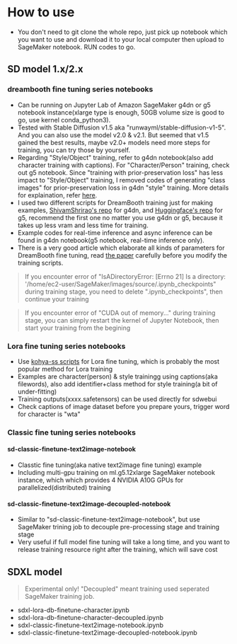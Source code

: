 # How to use
* You don't need to git clone the whole repo, just pick up notebook which you want to use and download it to your local computer then upload to SageMaker notebook. RUN codes to go.  

## SD model 1.x/2.x  

### dreambooth fine tuning series notebooks  
 
* Can be running on Jupyter Lab of Amazon SageMaker g4dn or g5 notebook instance(xlarge type is enough, 50GB volume size is good to go, use kernel conda_python3).  
* Tested with Stable Diffusion v1.5 aka "runwayml/stable-diffusion-v1-5". And you can also use the model v2.0 & v2.1. But seemed that v1.5 gained the best results, maybe v2.0+ models need more steps for training, you can try those by yourself.  
* Regarding "Style/Object" training, refer to g4dn notebook(also add character training with captions). For "Character/Person" training, check out g5 notebook. Since "training with prior-preservation loss" has less impact to "Style/Object" training, I removed codes of generating "class images" for prior-preservation loss in g4dn "style" training. More details for explaination, refer [here](https://github.com/huggingface/diffusers/tree/main/examples/dreambooth#training-with-prior-preservation-loss).  
* I used two different scripts for DreamBooth training just for making examples, [ShivamShrirao's repo](https://github.com/ShivamShrirao/diffusers/tree/main/examples/dreambooth) for g4dn, and [Huggingface's repo](https://github.com/huggingface/diffusers/tree/main/examples/dreambooth) for g5, recommend the first one no matter you use g4dn or g5, because it takes up less vram and less time for training.
* Example codes for real-time inference and async inference can be found in g4dn notebook(g5 notebook, real-time inference only).  
* There is a very good article which elaborate all kinds of parameters for DreamBooth fine tuning, read [the paper](https://github.com/d8ahazard/sd_dreambooth_extension/discussions/547) carefully before you modify the training scripts.

> If you encounter error of "IsADirectoryError: [Errno 21] Is a directory: '/home/ec2-user/SageMaker/images/source/.ipynb_checkpoints" during training stage, you need to delete ".ipynb_checkpoints", then continue your training  

> If you encounter error of "CUDA out of memory..." during training stage, you can simply restart the kernel of Jupyter Notebook, then start your training from the begining  

### Lora fine tuning series notebooks  
* Use [kohya-ss scripts](https://github.com/kohya-ss/sd-scripts) for Lora fine tuning, which is probably the most popular method for Lora training
* Examples are character(person) & style trainingg using captions(aka filewords), also add identifier+class method for style training(a bit of under-fitting)
* Training outputs(xxxx.safetensors) can be used directly for sdwebui
* Check captions of image dataset before you prepare yours, trigger word for character is "wta"  

### Classic fine tuning series notebooks  

#### sd-classic-finetune-text2image-notebook
* Classtic fine tuning(aka native text2image fine tuning) example
* Including multi-gpu training on ml.g5.12xlarge SageMaker notebook instance, which which provides 4 NVIDIA A10G GPUs for parallelized(distributed) training
  
#### sd-classic-finetune-text2image-decoupled-notebook
* Similar to "sd-classic-finetune-text2image-notebook", but use SageMaker trining job to decouple pre-processing stage and training stage  
* Very useful if full model fine tuning will take a long time, and you want to release training resource right after the training, which will save cost

## SDXL model  
> Experimental only!
> "Decoupled" meant training used seperated SageMaker training job.

* sdxl-lora-db-finetune-character.ipynb  
* sdxl-lora-db-finetune-character-decoupled.ipynb
* sdxl-classic-finetune-text2image-notebook.ipynb
* sdxl-classic-finetune-text2image-decoupled-notebook.ipynb
